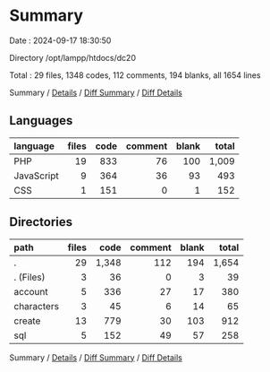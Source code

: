 # Summary

Date : 2024-09-17 18:30:50

Directory /opt/lampp/htdocs/dc20

Total : 29 files,  1348 codes, 112 comments, 194 blanks, all 1654 lines

Summary / [Details](details.md) / [Diff Summary](diff.md) / [Diff Details](diff-details.md)

## Languages
| language | files | code | comment | blank | total |
| :--- | ---: | ---: | ---: | ---: | ---: |
| PHP | 19 | 833 | 76 | 100 | 1,009 |
| JavaScript | 9 | 364 | 36 | 93 | 493 |
| CSS | 1 | 151 | 0 | 1 | 152 |

## Directories
| path | files | code | comment | blank | total |
| :--- | ---: | ---: | ---: | ---: | ---: |
| . | 29 | 1,348 | 112 | 194 | 1,654 |
| . (Files) | 3 | 36 | 0 | 3 | 39 |
| account | 5 | 336 | 27 | 17 | 380 |
| characters | 3 | 45 | 6 | 14 | 65 |
| create | 13 | 779 | 30 | 103 | 912 |
| sql | 5 | 152 | 49 | 57 | 258 |

Summary / [Details](details.md) / [Diff Summary](diff.md) / [Diff Details](diff-details.md)